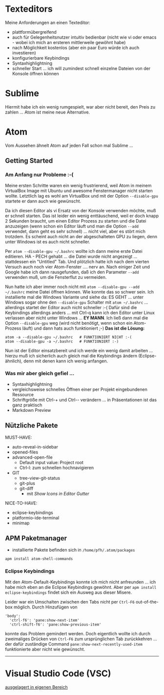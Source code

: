 # Texteditors
Meine Anforderungen an einen Texteditor:

* plattformübergreifend
* auch für Gelegenheitsnutzer intuitiv bedienbar (nicht wie vi oder emacs - wobei ich mich an ersteren mittlerweile gewöhnt habe)
* nach Möglichkeit kostenlos (aber ein paar Euro würde ich auch investieren)
* konfigurierbare Keybindings
* Syntaxhighlightning
* schneller Start ... ich will zumindest schnell einzelne Dateien von der Konsole öffnen können

# Sublime
Hiermit habe ich ein wenig rumgespielt, war aber nicht bereit, den Preis zu zahlen ... Atom ist meine neue Alternative. 

# Atom
Vom Aussehen ähnelt Atom auf jeden Fall schon mal Sublime ... 

## Getting Started
### Am Anfang nur Probleme :-(
Meine ersten Schritte waren ein wenig frustrierend, weil Atom in meinem VirtualBox Image mit Ubuntu und awesome Fenstermanager nicht starten wollte. Letztlich lag es wohl am VirtualBox und mit der Option ``--disable-gpu`` startete er dann auch wie gewünscht.

Da ich diesen Editor als vi Ersatz von der Konsole verwenden möchte, muß er schnell starten. Das ist leider ein wenig enttäuschend, weil er doch knapp 2 Sekunden braucht, um einen Editor Prozess zu starten und die Datei anzuzeigen (wenn schon ein Editor läuft und man die Option ``--add`` verwendet, dann geht es sehr schnell) ... nicht viel, aber es stört mich trotzdem. Es scheint auch nicht an der abgeschalteten GPU zu liegen, denn unter Windows ist es auch nicht schneller. 

Per ``atom --disable-gpu ~/.bashrc`` wollte ich dann meine erste Datei editieren. HA - PECH gehabt ... die Datei wurde nicht angezeigt ... stattdessen ein "Untitled" Tab. Und plötzlich hatte ich nach dem vierten Versuch auch noch vier Atom-Fenster .... nerv an. Nach einiger Zeit und Google habe ich dann rausgefunden, daß ich den Parameter ``--add`` verwenden muß, um die Fensterflut zu vermeiden.

Nun hatte ich aber immer noch nicht mit ``atom --disable-gpu --add ~/.bashrc`` meine Datei öffnen können. Wie konnte das so schwer sein. Ich installierte mal die Windows Variante und siehe da: ES GEHT ... unter Windows sogar ohne den ``--disable-gpu`` Schalter mit ``atom ~/.bashrc`` ... allerdings startet der Editor auch nicht schneller :-( Dafür sind die Keybindings allerdings anders ... mit Ctrl-q kann ich den Editor unter Linux verlassen aber nicht unter Windows ... **EY MANN**. Ich ließ dann mal die Option ``--disable-gpu`` weg (wird nicht benötigt, wenn schon ein Atom-Prozess läuft) und dann hats auch funktioniert ;-) **Das ist die Lösung:**

```
atom -a --disable-gpu ~/.bashrc   # FUNKTIONIERT NICHT :-(
atom --disable-gpu -a ~/.bashrc   # FUNKTIONIERT :-)
```

Nun ist der Editor einsatzbereit und ich werde ein wenig damit arbeiten ... hierzu muß ich sicherlich auch gleich mal die Keybindings ändern (Eclipse-ähnlich), denn mit denen kann ich wenig anfangen.

### Was mir aber gleich gefiel ...
* Syntaxhighlightning
* vergleichsweise schnelles Öffnen einer per Projekt eingebundenen Ressource
* Schriftgröße mit Ctrl-+ und Ctrl-- verändern ... in Präsentationen ist das ganz praktisch
* Markdown Preview

## Nützliche Pakete
MUST-HAVE:
* auto-reveal-in-sidebar
* opened-files
* advanced-open-file
  * Default input value: Project root
  * Ctrl-l: zum schnellen hochnavigieren
* GIT
  * tree-view-git-status
  * git-plus 
  * git-diff
    * mit _Show Icons in Editor Gutter_

NICE-TO-HAVE:
* eclipse-keybindings
* platformio-ide-terminal
* minimap

## APM Paketmanager
* installierte Pakete befinden sich in ``/home/pfh/.atom/packages``

```
apm install atom-shell-commands
```

### Eclipse Keybindings
Mit den Atom-Default-Keybindings konnte ich mich nicht anfreunden ... ich habe mich eben an die Eclipse Keybindings gewöhnt. Aber per `apm install eclipse-keybindings` findet sich ein Ausweg aus dieser Misere.

Leider war ein Umschalten zwischen den Tabs nicht per `Ctrl-F6` out-of-the-box möglich. Durch Hinzufügen von

```
'body':
  'ctrl-f6': 'pane:show-next-item'
  'ctrl-shift-f6': 'pane:show-previous-item'
```

konnte das Problem gemindert werden. Doch eigentlich wollte ich durch zweimaliges Drücken von `Ctrl-F6` zum ursprünglichen Tab zurückkehren ... der dafür zuständige Command `pane:show-next-recently-used-item` funktionierte aber nicht wie gewünscht.

---

# Visual Studio Code (VSC)
[ausgelagert in eigenen Bereich](visualstudiocode.md) 
